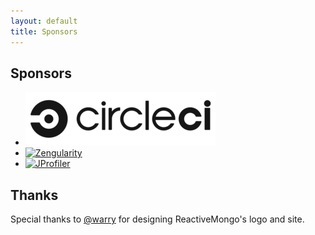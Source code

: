 ```yaml
---
layout: default
title: Sponsors
---
```


## Sponsors

<ul id="sponsors">
  <li><a href="https://circleci.com/open-source/" rel="friend"><img alt="CircleCI" src="/images/circle-logo-horizontal-black-304x86-2cb4a80.png" /></a></li>
  <li><a href="http://zengularity.fr" rel="friend"><img alt="Zengularity" src="/images/zengularity.png" /></a></li>
  <li><a href="https://www.ej-technologies.com/products/jprofiler/overview.html"><img alt="JProfiler" src="//www.ej-technologies.com/images/product_banners/jprofiler_medium.png" /></a></li>
</ul>

## Thanks

Special thanks to <a href="http://warry.fr" title="Maxime Dantec">@warry</a> for designing ReactiveMongo's logo and site.

